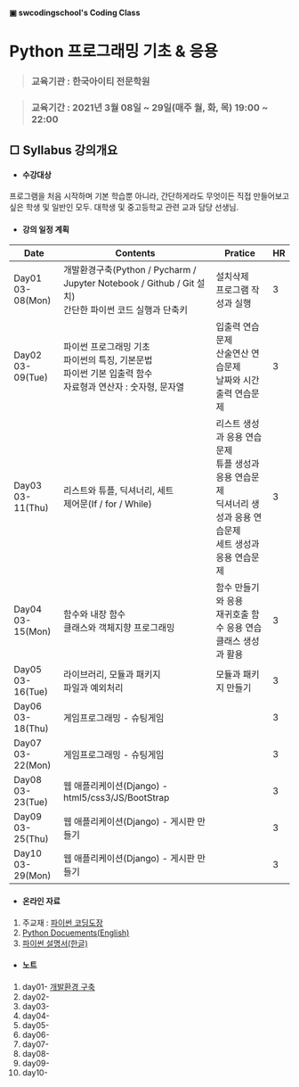 #### ▣ swcodingschool's Coding Class

# Python 프로그래밍 기초 & 응용

> ### 교육기관 : 한국아이티 전문학원

> ### 교육기간 : 2021년 3월 08일 ~ 29일(매주 월, 화, 목) 19:00 ~ 22:00



## □ Syllabus 강의개요

- #### 수강대상

프로그램을 처음 시작하며 기본 학습뿐 아니라, 간단하게라도 무엇이든 직접 만들어보고 싶은 학생 및 일반인 모두. 대학생 및 중고등학교 관련 교과 담당 선생님.

- #### 강의 일정 계획

| Date                  | Contents                                                     | Pratice                                                      | HR   |
| --------------------- | ------------------------------------------------------------ | ------------------------------------------------------------ | ---- |
| Day01<br />03-08(Mon) | 개발환경구축(Python / Pycharm / Jupyter Notebook / Github / Git 설치)<br />간단한 파이썬 코드 실행과 단축키 | 설치삭제<br />프로그램 작성과 실행                           | 3    |
| Day02<br />03-09(Tue) | 파이썬 프로그래밍 기초<br />파이썬의 특징, 기본문법<br />파이썬 기본 입출력 함수<br />자료형과 연산자 : 숫자형, 문자열 | 입출력 연습문제<br />산술연산 연습문제<br />날짜와 시간 출력 연습문제 | 3    |
| Day03<br />03-11(Thu) | 리스트와 튜플, 딕셔너리, 세트<br />제어문(If / for / While)  | 리스트 생성과 응용 연습문제<br />튜플 생성과 응용 연습문제<br />딕셔너리 생성과 응용 연습문제<br />세트 생성과 응용 연습문제 | 3    |
| Day04<br />03-15(Mon) | 함수와 내장 함수<br />클래스와 객체지향 프로그래밍           | 함수 만들기와 응용<br />재귀호출 함수 응용 연습<br />클래스 생성과 활용 | 3    |
| Day05<br />03-16(Tue) | 라이브러리, 모듈과 패키지<br />파일과 예외처리               | 모듈과 패키지 만들기                                         | 3    |
| Day06<br />03-18(Thu) | 게임프로그래밍 - 슈팅게임                                    |                                                              | 3    |
| Day07<br />03-22(Mon) | 게임프로그래밍 - 슈팅게임                                    |                                                              | 3    |
| Day08<br />03-23(Tue) | 웹 애플리케이션(Django) - html5/css3/JS/BootStrap            |                                                              | 3    |
| Day09<br />03-25(Thu) | 웹 애플리케이션(Django) - 게시판 만들기                      |                                                              | 3    |
| Day10<br />03-29(Mon) | 웹 애플리케이션(Django) - 게시판 만들기                      |                                                              | 3    |

- #### 온라인 자료

1. 주교재 : [파이썬 코딩도장](https://dojang.io/course/view.php?id=7)
2. [Python Docuements(English)](https://docs.python.org/3/)
3. [파이썬 설명서(한글)](https://docs.python.org/ko/3.9/contents.html)

- #### 노트

1. day01- [개발환경 구축](./note/day02.ipynb)
2. day02-
3. day03- 
4. day04-
5. day05-
6. day06-
7. day07-
8. day08-
9. day09-
10. day10-